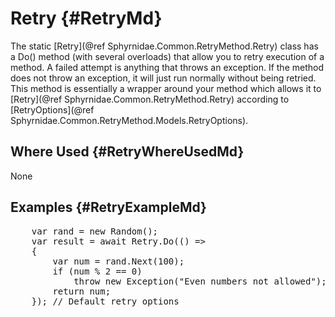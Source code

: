 ﻿# Retry {#RetryMd}
The static [Retry](@ref Sphyrnidae.Common.RetryMethod.Retry) class has a Do() method (with several overloads) that allow you to retry execution of a method.
A failed attempt is anything that throws an exception.
If the method does not throw an exception, it will just run normally without being retried.
This method is essentially a wrapper around your method which allows it to [Retry](@ref Sphyrnidae.Common.RetryMethod.Retry) according to [RetryOptions](@ref Sphyrnidae.Common.RetryMethod.Models.RetryOptions).

## Where Used {#RetryWhereUsedMd}
None

## Examples {#RetryExampleMd}
<pre>
    var rand = new Random();
    var result = await Retry.Do(() =>
    {
        var num = rand.Next(100);
        if (num % 2 == 0)
            throw new Exception("Even numbers not allowed");
        return num;
    }); // Default retry options
</pre> 
